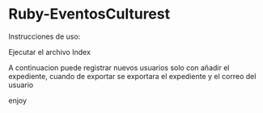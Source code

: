 # Ruby-EventosCulturest

Instrucciones de uso:

Ejecutar el archivo Index

A continuacion puede registrar nuevos usuarios solo con añadir el expediente, cuando de exportar se exportara el expediente y el correo del usuario

enjoy
